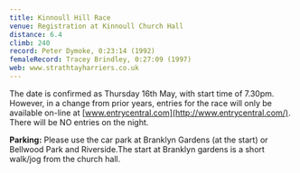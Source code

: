 ```yaml
---
title: Kinnoull Hill Race
venue: Registration at Kinnoull Church Hall
distance: 6.4
climb: 240
record: Peter Dymoke, 0:23:14 (1992)
femaleRecord: Tracey Brindley, 0:27:09 (1997)
web: www.strathtayharriers.co.uk
---
```

The date is confirmed as Thursday 16th May, with start time of 7.30pm. However, in a change from prior years, entries for the race will only be available on-line at [www.entrycentral.com](http://www.entrycentral.com/). There will be NO entries on the night.

**Parking:** Please use the car park at Branklyn Gardens (at the start) or Bellwood Park and Riverside.The start at Branklyn gardens is a short walk/jog from the church hall.